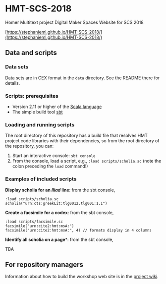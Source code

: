 # HMT-SCS-2018


Homer Multitext project Digital Maker Spaces Website for SCS 2018

[https://stephanieml.github.io/HMT-SCS-2018/](https://stephanieml.github.io/HMT-SCS-2018/)


## Data and scripts

### Data sets

Data sets are in CEX format in the `data` directory.  See the README there for details.


### Scripts: prerequisites

-   Version 2.11 or higher of the [Scala language](https://www.scala-lang.org/)
-   The simple build tool [sbt](https://www.scala-sbt.org/)


### Loading and running scripts

The root directory of this repository has a build file that resolves HMT project code libraries with their dependencies, so from the root directory of the repository, you can:

1.  Start an interactive console:  `sbt console`
2.  From the console, load a script, e.g., `:load scripts/scholia.sc` (note the colon preceding the `load` command!)


### Examples of included scripts

**Display scholia for an *Iliad* line**:  from the sbt console,

    :load scripts/scholia.sc
    scholia("urn:cts:greekLit:tlg0012.tlg001:1.1")

**Create a facsimile for a codex**:  from the sbt console,

    :load scripts/facsimile.sc
    facsimile("urn:cite2:hmt:msA:")
    facsimile("urn:cite2:hmt:msA:", 4) // formats display in 4 columns

**Identify all scholia on a page***:  from the sbt console,

TBA

## For repository managers

Information about how to build the workshop web site is in the [project wiki](https://github.com/StephanieML/HMT-SCS-2018/wiki).
